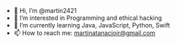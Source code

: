 - 👋 Hi, I’m @martin2421
- 👀 I’m interested in Programming and ethical hacking
- 🌱 I’m currently learning Java, JavaScript, Python, Swift
- 📫 How to reach me: martinatanaciojr@gmail.com

<!---
martin2421/martin2421 is a ✨ special ✨ repository because its `README.md` (this file) appears on your GitHub profile.
You can click the Preview link to take a look at your changes.
--->
